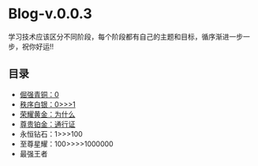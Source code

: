 #   Blog-v.0.0.3

学习技术应该区分不同阶段，每个阶段都有自己的主题和目标，循序渐进一步一步，祝你好运!!

##  目录
-   [倔强青铜：0](a0000/README.md)
-   [秩序白银：0>>>1](秩序白银/README.md)
-   [荣耀黄金：为什么](荣耀黄金/README.md)
-   [尊贵铂金：通行证](尊贵铂金/README.md)
-   永恒钻石：1>>>100
-   至尊星耀：100>>>>1000000
-   最强王者